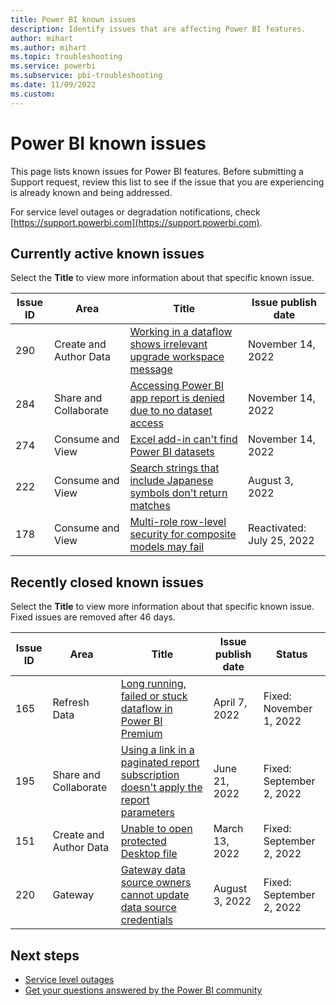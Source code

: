 ```yaml
---
title: Power BI known issues
description: Identify issues that are affecting Power BI features. 
author: mihart
ms.author: mihart
ms.topic: troubleshooting    
ms.service: powerbi
ms.subservice: pbi-troubleshooting
ms.date: 11/09/2022
ms.custom:  
---
```


# Power BI known issues

This page lists known issues for Power BI features. Before submitting a Support request, review this list to see if the issue that you are experiencing is already known and being addressed.

For service level outages or degradation notifications, check [https://support.powerbi.com](https://support.powerbi.com).  

## Currently active known issues

Select the **Title** to view more information about that specific known issue.

|  Issue ID |  Area                              |  Title  |  Issue publish date |  
|-----------|------------------------------------|---------|---------------------|
|  290      |  Create and Author Data            |  [Working in a dataflow shows irrelevant upgrade workspace message](known-issue-290-dataflow-show-upgrade-workspace-message.md)  | November 14, 2022  |
|  284      |  Share and Collaborate             |  [Accessing Power BI app report is denied due to no dataset access](known-issue-284-accessing-app-report-denied-due-to-no-dataset-access.md)  |  November 14, 2022  |
|  274      |  Consume and View                  |  [Excel add-in can't find Power BI datasets](known-issue-274-excel-add-in-cant-find-datasets.md)    |  November 14, 2022  |
|  222      |  Consume and View                  |  [Search strings that include Japanese symbols don't return matches](known-issue-222-search-strings-japanese-symbols-dont-work.md)   |  August 3, 2022  |
|  178      |  Consume and View                  |  [Multi-role row-level security for composite models may fail](known-issue-178-multi-role-rls-composite-model-fail.md)   |  Reactivated: July 25, 2022        |

## Recently closed known issues

Select the **Title** to view more information about that specific known issue. Fixed issues are removed after 46 days.

|  Issue ID |  Area                              |  Title           |  Issue publish date |  Status  |
|-----------|------------------------------------|------------------|---------------------|-----------|
|  165      |  Refresh Data                      |  [Long running, failed or stuck dataflow in Power BI Premium](known-issue-dataflow-on-premium.md) | April 7, 2022 |  Fixed: November 1, 2022   |
|  195      |  Share and Collaborate             |  [Using a link in a paginated report subscription doesn't apply the report parameters](known-issue-195-link-in-paginated-subscription-doesnt-apply-report-parameters.md)   |  June 21, 2022        |  Fixed: September 2, 2022 |
|  151      |  Create and Author Data            |  [Unable to open protected Desktop file](known-issue-unable-open-protected-desktop-file.md)     |  March 13, 2022        |  Fixed: September 2, 2022 |
|  220      |  Gateway                           |  [Gateway data source owners cannot update data source credentials](known-issue-220-gateway-data-source-owners-cant-update-credentials.md)   |  August 3, 2022  |  Fixed: September 2, 2022  |

## Next steps

- [Service level outages](https://support.powerbi.com)
- [Get your questions answered by the Power BI community](https://community.powerbi.com)

